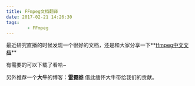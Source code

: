 ```yaml
---
title: FFmpeg文档翻译
date: 2017-02-21 14:26:30
tags:
        - FFmpeg
---
```


最近研究直播的时候发现一个很好的文档，还是和大家分享一下**[ffmpeg中文文档](http://www.yaotiancheng.cn:8080/ffmpeg_cn.pdf)**

有需要的可以下载了看哈~

另外推荐一个**大牛**的博客：**[雷霄骅](http://blog.csdn.net/leixiaohua1020)**
借此缅怀大牛带给我们的贡献。


